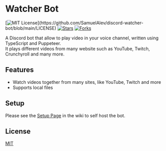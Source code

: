 # Watcher Bot

[![MIT License](https://img.shields.io/apm/l/atomic-design-ui.svg?)](https://github.com/SamuelAlev/discord-watcher-bot/blob/main/LICENSE)
[![Stars](https://img.shields.io/github/stars/SamuelAlev/discord-watcher-bot)](https://github.com/SamuelAlev/discord-watcher-bot/stargazers)
[![Forks](https://img.shields.io/github/forks/SamuelAlev/discord-watcher-bot)](https://github.com/SamuelAlev/discord-watcher-bot/network/members)

A Discord bot that allow to play video in your voice channel, written using TypeScript and Puppeteer.  
It plays different videos from many website such as YouTube, Twitch, Crunchyroll and many more.


## Features

- Watch videos together from many sites, like YouTube, Twitch and more
- Supports local files

  
## Setup 

Please see the [Setup Page](https://github.com/SamuelAlev/discord-watcher-bot/wiki/Setup) in the wiki to self host the bot.
    
## License

[MIT](https://choosealicense.com/licenses/mit/)
